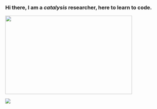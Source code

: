 ### Hi there, I am a *catalysis* researcher, here to learn to code. 
<img src=https://user-images.githubusercontent.com/15354922/121218542-d451c680-c850-11eb-93ac-73e13decf7e9.png width="400" height="250">



<!--
**mosaleheen/mosaleheen** is a ✨ _special_ ✨ repository because its `README.md` (this file) appears on your GitHub profile.

Here are some ideas to get you started:

- 🔭 I’m currently working on ...
- 🌱 I’m currently learning ...
- 👯 I’m looking to collaborate on ...
- 🤔 I’m looking for help with ...
- 💬 Ask me about ...
- 📫 How to reach me: ...
- 😄 Pronouns: ...
- ⚡ Fun fact: ...
-->
![](https://github-profile-summary-cards.vercel.app/api/cards/profile-details?username=mosaleheen&theme=vue)

